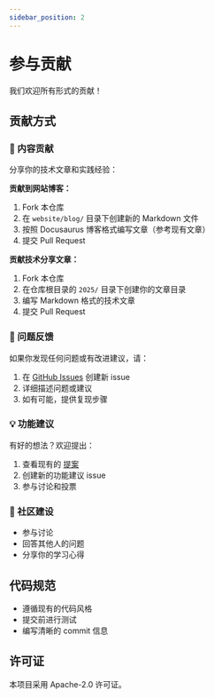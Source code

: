 ```yaml
---
sidebar_position: 2
---
```


# 参与贡献

我们欢迎所有形式的贡献！

## 贡献方式

### 📝 内容贡献

分享你的技术文章和实践经验：

**贡献到网站博客：**
1. Fork 本仓库
2. 在 `website/blog/` 目录下创建新的 Markdown 文件
3. 按照 Docusaurus 博客格式编写文章（参考现有文章）
4. 提交 Pull Request

**贡献技术分享文章：**
1. Fork 本仓库
2. 在仓库根目录的 `2025/` 目录下创建你的文章目录
3. 编写 Markdown 格式的技术文章
4. 提交 Pull Request

### 🐛 问题反馈

如果你发现任何问题或有改进建议，请：

1. 在 [GitHub Issues](https://github.com/qiniu/techcamp/issues) 创建新 issue
2. 详细描述问题或建议
3. 如有可能，提供复现步骤

### 💡 功能建议

有好的想法？欢迎提出：

1. 查看现有的 [提案](https://github.com/qiniu/techcamp/issues?q=label%3Aproposal)
2. 创建新的功能建议 issue
3. 参与讨论和投票

### 🌟 社区建设

- 参与讨论
- 回答其他人的问题
- 分享你的学习心得

## 代码规范

- 遵循现有的代码风格
- 提交前进行测试
- 编写清晰的 commit 信息

## 许可证

本项目采用 Apache-2.0 许可证。
